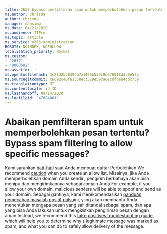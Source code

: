 ```yaml
---
title: 2637 bypass pemfilteran spam untuk memperbolehkan pesan tertentu?
ms.author: chrisda
author: chrisda
manager: dansimp
ms.date: 04/21/2020
ms.audience: ITPro
ms.topic: article
ms.service: o365-administration
ROBOTS: NOINDEX, NOFOLLOW
localization_priority: Normal
ms.custom:
- "2637"
- "9000682"
ms.assetid: ''
ms.openlocfilehash: 3c2fd2bb8394b7a4499b539c9b676918d3c0e5fb
ms.sourcegitcommit: c6692ce0fa1358ec3529e59ca0ecdfdea4cdc759
ms.translationtype: MT
ms.contentlocale: id-ID
ms.lasthandoff: 09/14/2020
ms.locfileid: "47684881"
---
```

# <a name="bypass-spam-filtering-to-allow-specific-messages"></a><span data-ttu-id="100b0-102">Abaikan pemfilteran spam untuk memperbolehkan pesan tertentu?</span><span class="sxs-lookup"><span data-stu-id="100b0-102">Bypass spam filtering to allow specific messages?</span></span>

<span data-ttu-id="100b0-103">Kami sarankan [hati-hati](https://docs.microsoft.com/exchange/troubleshoot/antispam/cautions-against-bypassing-spam-filters) saat Anda membuat daftar Perbolehkan.</span><span class="sxs-lookup"><span data-stu-id="100b0-103">We recommend [caution](https://docs.microsoft.com/exchange/troubleshoot/antispam/cautions-against-bypassing-spam-filters) when you create an allow list.</span></span> <span data-ttu-id="100b0-104">Misalnya, jika Anda memperbolehkan domain Anda sendiri, pengirim berbahaya akan bisa menipu dan mengirimkannya sebagai domain Anda.</span><span class="sxs-lookup"><span data-stu-id="100b0-104">For example, if you allow your own domain, malicious senders will be able to spoof and send as your domain.</span></span>  <span data-ttu-id="100b0-105">Sebagai gantinya, kami merekomendasikan [panduan pemecahan masalah positif palsu](https://docs.microsoft.com/microsoft-365/security/office-365-security/anti-spam-protection)ini, yang akan membantu Anda menentukan mengapa pesan yang sah ditandai sebagai spam, dan apa yang bisa Anda lakukan untuk mengizinkan pengiriman pesan dengan aman.</span><span class="sxs-lookup"><span data-stu-id="100b0-105">Instead, we recommend this [false positives troubleshooting guide](https://docs.microsoft.com/microsoft-365/security/office-365-security/anti-spam-protection), which will help you to determine why a legitimate message was marked as spam, and what you can do to safely allow delivery of the message.</span></span>

